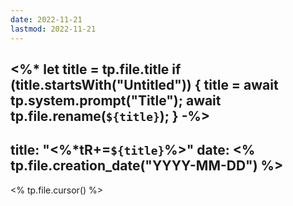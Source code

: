 ```yaml
---
date: 2022-11-21
lastmod: 2022-11-21
---
```

<%*
  let title = tp.file.title
  if (title.startsWith("Untitled")) {
    title = await tp.system.prompt("Title");
    await tp.file.rename(`${title}`);
  } 
-%>
---
title: "<%*tR+=`${title}`%>"
date: <% tp.file.creation_date("YYYY-MM-DD") %>
---
<% tp.file.cursor() %>